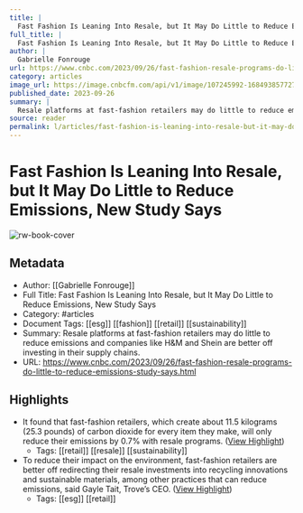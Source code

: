 ```yaml
---
title: |
  Fast Fashion Is Leaning Into Resale, but It May Do Little to Reduce Emissions, New Study Says
full_title: |
  Fast Fashion Is Leaning Into Resale, but It May Do Little to Reduce Emissions, New Study Says
author: |
  Gabrielle Fonrouge
url: https://www.cnbc.com/2023/09/26/fast-fashion-resale-programs-do-little-to-reduce-emissions-study-says.html
category: articles
image_url: https://image.cnbcfm.com/api/v1/image/107245992-1684938577275-gettyimages-1241972469-AFP_32ET4WP.jpeg?v=1695733201&w=1920&h=1080
published_date: 2023-09-26
summary: |
  Resale platforms at fast-fashion retailers may do little to reduce emissions and companies like H&M and Shein are better off investing in their supply chains.
source: reader
permalink: l/articles/fast-fashion-is-leaning-into-resale-but-it-may-do-little-to-reduce-emissions-new-study-says
---
```

# Fast Fashion Is Leaning Into Resale, but It May Do Little to Reduce Emissions, New Study Says

![rw-book-cover](https://image.cnbcfm.com/api/v1/image/107245992-1684938577275-gettyimages-1241972469-AFP_32ET4WP.jpeg?v=1695733201&w=1920&h=1080)

## Metadata
- Author: [[Gabrielle Fonrouge]]
- Full Title: Fast Fashion Is Leaning Into Resale, but It May Do Little to Reduce Emissions, New Study Says
- Category: #articles
- Document Tags: [[esg]] [[fashion]] [[retail]] [[sustainability]] 
- Summary: Resale platforms at fast-fashion retailers may do little to reduce emissions and companies like H&M and Shein are better off investing in their supply chains.
- URL: https://www.cnbc.com/2023/09/26/fast-fashion-resale-programs-do-little-to-reduce-emissions-study-says.html

## Highlights
- It found that fast-fashion retailers, which create about 11.5 kilograms (25.3 pounds) of carbon dioxide for every item they make, will only reduce their emissions by 0.7% with resale programs. ([View Highlight](https://read.readwise.io/read/01hcym8016bmxpq3hgqbc2mstz))
    - Tags: [[retail]] [[resale]] [[sustainability]] 
- To reduce their impact on the environment, fast-fashion retailers are better off redirecting their resale investments into recycling innovations and sustainable materials, among other practices that can reduce emissions, said Gayle Tait, Trove’s CEO. ([View Highlight](https://read.readwise.io/read/01hcymbbmqe5tckwmnrkmnxd5z))
    - Tags: [[esg]] [[retail]] 


